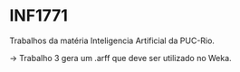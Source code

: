 # INF1771

Trabalhos da matéria Inteligencia Artificial da PUC-Rio.

-> Trabalho 3 gera um .arff que deve ser utilizado no Weka.
